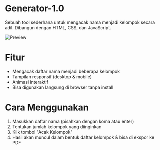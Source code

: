 # Generator-1.0

Sebuah tool sederhana untuk mengacak nama menjadi kelompok secara adil. Dibangun dengan HTML, CSS, dan JavaScript.

![Preview](<img width="769" height="810" alt="Screenshot 2025-08-11 213555" src="https://github.com/user-attachments/assets/b79b073f-3a36-46d3-aea3-1128dbf269f7" />
)

# Fitur
- Mengacak daftar nama menjadi beberapa kelompok
- Tampilan responsif (desktop & mobile)
- Animasi interaktif
- Bisa digunakan langsung di browser tanpa install

# Cara Menggunakan
1. Masukkan daftar nama (pisahkan dengan koma atau enter)
2. Tentukan jumlah kelompok yang diinginkan
3. Klik tombol "Acak Kelompok"
4. Hasil akan muncul dalam bentuk daftar kelompok & bisa di ekspor ke PDF

